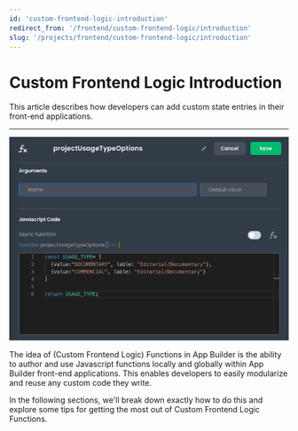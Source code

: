 ```yaml
---
id: 'custom-frontend-logic-introduction'
redirect_from: '/frontend/custom-frontend-logic/introduction'
slug: '/projects/frontend/custom-frontend-logic/introduction'
---
```


# Custom Frontend Logic Introduction

This article describes how developers can add custom state entries in their front-end applications.

---

![Functions screen in edit mode](./_images/ab-custom-frontend-logic-introduction-1-updated.png)

The idea of (Custom Frontend Logic) Functions in App Builder is the ability to author and use Javascript functions locally and globally within App Builder front-end applications. This enables developers to easily modularize and reuse any custom code they write.

In the following sections, we'll break down exactly how to do this and explore some tips for getting the most out of Custom Frontend Logic Functions.
